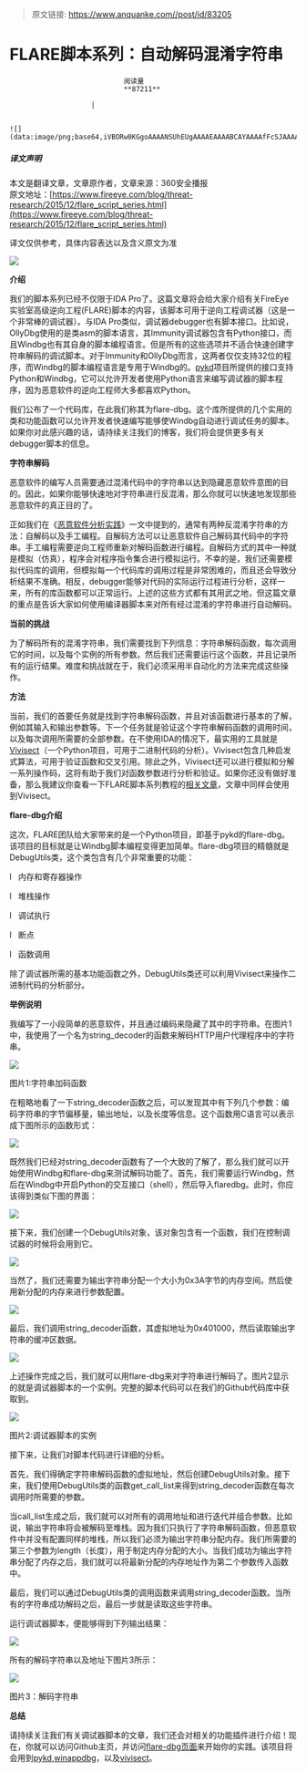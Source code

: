 > 原文链接: https://www.anquanke.com//post/id/83205 


# ​FLARE脚本系列：自动解码混淆字符串


                                阅读量   
                                **87211**
                            
                        |
                        
                                                                                                                                    ![](data:image/png;base64,iVBORw0KGgoAAAANSUhEUgAAAAEAAAABCAYAAAAfFcSJAAAAAXNSR0IArs4c6QAAAARnQU1BAACxjwv8YQUAAAAJcEhZcwAADsQAAA7EAZUrDhsAAAANSURBVBhXYzh8+PB/AAffA0nNPuCLAAAAAElFTkSuQmCC)
                                                                                            



##### 译文声明

本文是翻译文章，文章原作者，文章来源：360安全播报
                                <br>原文地址：[https://www.fireeye.com/blog/threat-research/2015/12/flare_script_series.html](https://www.fireeye.com/blog/threat-research/2015/12/flare_script_series.html)

译文仅供参考，具体内容表达以及含义原文为准

[![](https://p0.ssl.qhimg.com/t01a7b23425d0322967.png)](https://p0.ssl.qhimg.com/t01a7b23425d0322967.png)

**介绍**

我们的脚本系列已经不仅限于IDA Pro了。这篇文章将会给大家介绍有关FireEye实验室高级逆向工程(FLARE)脚本的内容，该脚本可用于逆向工程调试器（这是一个非常棒的调试器）。与IDA Pro类似，调试器debugger也有脚本接口。比如说，OllyDbg使用的是类asm的脚本语言，其Immunity调试器包含有Python接口，而且Windbg也有其自身的脚本编程语言。但是所有的这些选项并不适合快速创建字符串解码的调试脚本。对于Immunity和OllyDbg而言，这两者仅仅支持32位的程序，而Windbg的脚本编程语言是专用于Windbg的。[pykd](https://pykd.codeplex.com/)项目所提供的接口支持Python和Windbg，它可以允许开发者使用Python语言来编写调试器的脚本程序，因为恶意软件的逆向工程师大多都喜欢Python。

我们公布了一个代码库，在此我们称其为flare-dbg。这个库所提供的几个实用的类和功能函数可以允许开发者快速编写能够使Windbg自动进行调试任务的脚本。如果你对此感兴趣的话，请持续关注我们的博客，我们将会提供更多有关debugger脚本的信息。

**字符串解码**

恶意软件的编写人员需要通过混淆代码中的字符串以达到隐藏恶意软件意图的目的。因此，如果你能够快速地对字符串进行反混淆，那么你就可以快速地发现那些恶意软件的真正目的了。

正如我们在《[恶意软件分析实践](http://practicalmalwareanalysis.com/)》一文中提到的，通常有两种反混淆字符串的方法：自解码以及手工编程。自解码方法可以让恶意软件自己解码其代码中的字符串。手工编程需要逆向工程师重新对解码函数进行编程。自解码方式的其中一种就是模拟（仿真），程序会对程序指令集合进行模拟运行。不幸的是，我们还需要模拟代码库的调用，但模拟每一个代码库的调用过程是非常困难的，而且还会导致分析结果不准确。相反，debugger能够对代码的实际运行过程进行分析，这样一来，所有的库函数都可以正常运行。上述的这些方式都有其用武之地，但这篇文章的重点是告诉大家如何使用编译器脚本来对所有经过混淆的字符串进行自动解码。

**当前的挑战**

为了解码所有的混淆字符串，我们需要找到下列信息：字符串解码函数，每次调用它的时间，以及每个实例的所有参数。然后我们还需要运行这个函数，并且记录所有的运行结果。难度和挑战就在于，我们必须采用半自动化的方法来完成这些操作。

**方法**

当前，我们的首要任务就是找到字符串解码函数，并且对该函数进行基本的了解，例如其输入和输出参数等。下一个任务就是验证这个字符串解码函数的调用时间，以及每次调用所需要的全部参数。在不使用IDA的情况下，最实用的工具就是[Vivisect](https://github.com/vivisect/vivisect)（一个Python项目，可用于二进制代码的分析）。Vivisect包含几种启发式算法，可用于验证函数和交叉引用。除此之外，Vivisect还可以进行模拟和分解一系列操作码，这将有助于我们对函数参数进行分析和验证。如果你还没有做好准备，那么我建议你查看一下FLARE脚本系列教程的[相关文章](https://www.fireeye.com/blog/threat-research/2015/11/flare_ida_pro_script.html)，文章中同样会使用到Vivisect。

**flare-dbg介绍**

这次，FLARE团队给大家带来的是一个Python项目，即基于pykd的flare-dbg。该项目的目标就是让Windbg脚本编程变得更加简单。flare-dbg项目的精髓就是DebugUtils类，这个类包含有几个非常重要的功能：

l   内存和寄存器操作

l   堆栈操作

l   调试执行

l   断点

l   函数调用

除了调试器所需的基本功能函数之外，DebugUtils类还可以利用Vivisect来操作二进制代码的分析部分。

**举例说明**

我编写了一小段简单的恶意软件，并且通过编码来隐藏了其中的字符串。在图片1中，我使用了一个名为string_decoder的函数来解码HTTP用户代理程序中的字符串。

[![](https://p0.ssl.qhimg.com/t01aeacc7cfa9a63605.png)](https://p0.ssl.qhimg.com/t01aeacc7cfa9a63605.png)

图片1:字符串加码函数

在粗略地看了一下string_decoder函数之后，可以发现其中有下列几个参数：编码字符串的字节偏移量，输出地址，以及长度等信息。这个函数用C语言可以表示成下图所示的函数形式：

[![](https://p4.ssl.qhimg.com/t01c1ba2a4f59060c84.png)](https://p4.ssl.qhimg.com/t01c1ba2a4f59060c84.png)

既然我们已经对string_decoder函数有了一个大致的了解了，那么我们就可以开始使用Windbg和flare-dbg来测试解码功能了。首先，我们需要运行Windbg，然后在Windbg中开启Python的交互接口（shell），然后导入flaredbg。此时，你应该得到类似下图的界面：

[![](https://p5.ssl.qhimg.com/t01d2849f0c94d24ca5.png)](https://p5.ssl.qhimg.com/t01d2849f0c94d24ca5.png)

接下来，我们创建一个DebugUtils对象，该对象包含有一个函数，我们在控制调试器的时候将会用到它。

[![](https://p4.ssl.qhimg.com/t0152293852b13bfd02.png)](https://p4.ssl.qhimg.com/t0152293852b13bfd02.png)

当然了，我们还需要为输出字符串分配一个大小为0x3A字节的内存空间。然后使用新分配的内存来进行参数配置。

[![](https://p4.ssl.qhimg.com/t01d3e78937565b9bc4.png)](https://p4.ssl.qhimg.com/t01d3e78937565b9bc4.png)

最后，我们调用string_decoder函数，其虚拟地址为0x401000，然后读取输出字符串的缓冲区数据。

[![](https://p1.ssl.qhimg.com/t01a4d6556e2955504a.png)](https://p1.ssl.qhimg.com/t01a4d6556e2955504a.png)

上述操作完成之后，我们就可以用flare-dbg来对字符串进行解码了。图片2显示的就是调试器脚本的一个实例。完整的脚本代码可以在我们的Github代码库中获取到。

[![](https://p2.ssl.qhimg.com/t010e7c26310dab7c7a.png)](https://p2.ssl.qhimg.com/t010e7c26310dab7c7a.png)

图片2:调试器脚本的实例

接下来，让我们对脚本代码进行详细的分析。

首先，我们得确定字符串解码函数的虚拟地址，然后创建DebugUtils对象。接下来，我们使用DebugUtils类的函数get_call_list来得到string_decoder函数在每次调用时所需要的参数。

当call_list生成之后，我们就可以对所有的调用地址和进行迭代并组合参数。比如说，输出字符串将会被解码至堆栈。因为我们只执行了字符串解码函数，但恶意软件中并没有配置同样的堆栈，所以我们必须为输出字符串分配内存。我们所需要的第三个参数为length（长度），用于制定内存分配的大小。当我们成功为输出字符串分配了内存之后，我们就可以将最新分配的内存地址作为第二个参数传入函数中。

最后，我们可以通过DebugUtils类的调用函数来调用string_decoder函数。当所有的字符串成功解码之后，最后一步就是读取这些字符串。

运行调试器脚本，便能够得到下列输出结果：

[![](https://p2.ssl.qhimg.com/t0126831a43687744a7.png)](https://p2.ssl.qhimg.com/t0126831a43687744a7.png)

所有的解码字符串以及地址下图片3所示：

[![](https://p0.ssl.qhimg.com/t018a1ec82fa8227d92.png)](https://p0.ssl.qhimg.com/t018a1ec82fa8227d92.png)

图片3：解码字符串

**总结**

请持续关注我们有关调试器脚本的文章，我们还会对相关的功能插件进行介绍！现在，你就可以访问Github主页，并访问[flare-dbg页面](https://github.com/fireeye/flare-dbg)来开始你的实践。该项目将会用到[pykd](https://pykd.codeplex.com/),[winappdbg](http://winappdbg.sourceforge.net/)，以及[vivisect](https://github.com/vivisect/vivisect)。
